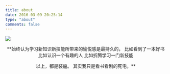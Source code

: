 ```yaml
---
title: about
date: 2016-03-09 20:25:14
type: "about"
comments: false
---
```

![](http://7xrq0y.com1.z0.glb.clouddn.com/about_touxiang.png?imageView2/2/w/600/h/400/q/90)
<center>**始终认为学习新知识新技能所带来的愉悦感是最持久的，
比如看到了一本好书
比如认识一个有趣的人
比如折腾学习一门新技能

以上，都是装逼。
其实我只是看书看剧的死宅。**</center>
